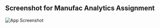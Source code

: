 ## Screenshot for Manufac Analytics Assignment

![App Screenshot](https://i.stack.imgur.com/B6ROK.png)
